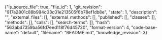 {"is_source_file": true, "file_id": 1, "git_revision": "617a2801c88b984c03c01e213505f6b78ef1db8e", "state": 1, "description": "", "external_files": [], "external_methods": [], "published": [], "classes": [], "methods": [], "calls": [], "search-terms": [], "hash": "563abd7359ba56fd7eed118f76d45720", "format-version": 4, "code-base-name": "default", "filename": "README.md", "knowledge_revision": 3}